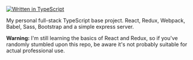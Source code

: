 [![Written in TypeScript](https://flat.badgen.net/badge/icon/typescript?icon=typescript&label)](http://www.typescriptlang.org/) <!-- [![npm](https://flat.badgen.net/npm/v/@mtti/typescript-base?icon=npm)](https://www.npmjs.com/package/@mtti/typescript-base) --> <!-- [![Travis](https://flat.badgen.net/travis/mtti/typescript-base?icon=travis)](https://travis-ci.org/mtti/typescript-base) [![License](https://flat.badgen.net/github/license/mtti/typescript-base)](https://github.com/mtti/typescript-base/blob/master/LICENSE) -->

My personal full-stack TypeScript base project. React, Redux, Webpack, Babel, Sass, Bootstrap and a simple express server.

**Warning:** I'm still learning the basics of React and Redux, so if you've randomly stumbled upon this repo, be aware it's not probably suitable for actual professional use.

